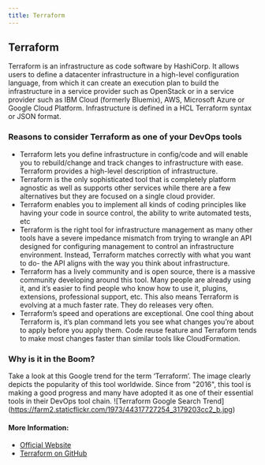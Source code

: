 ```yaml
---
title: Terraform
---
```

## Terraform

Terraform is an infrastructure as code software by HashiCorp. It allows users to define a datacenter
infrastructure in a high-level configuration language, from which it can create an execution plan to
build the infrastructure in a service provider such as OpenStack or in a service provider such as 
IBM Cloud (formerly Bluemix), AWS, Microsoft Azure or Google Cloud Platform. Infrastructure is defined
in a HCL Terraform syntax or JSON format.
 
### Reasons to consider Terraform as one of your DevOps tools
 
- Terraform lets you define infrastructure in config/code and will enable you to rebuild/change and track changes to infrastructure with ease. Terraform provides a high-level description of infrastructure.
- Terraform is the only sophisticated tool that is completely platform agnostic as well as supports other services while there are a few alternatives but they are focused on a single cloud provider.
- Terraform enables you to implement all kinds of coding principles like having your code in source control, the ability to write automated tests, etc
- Terraform is the right tool for infrastructure management as many other tools have a severe impedance mismatch from trying to wrangle an API designed for configuring management to control an infrastructure environment. Instead, Terraform matches correctly with what you want to do- the API aligns with the way you think about infrastructure.
- Terraform has a lively community and is open source, there is a massive community developing around this tool. Many people are already using it, and it’s easier to find people who know how to use it, plugins, extensions, professional support, etc. This also means Terraform is evolving at a much faster rate. They do releases very often.
- Terraform’s speed and operations are exceptional. One cool thing about Terraform is, it’s plan command lets you see what changes you’re about to apply before you apply them. Code reuse feature and Terraform tends to make most changes faster than similar tools like CloudFormation.
 
### Why is it in the Boom?

Take a look at this Google trend for the term ‘Terraform’. The image clearly depicts the popularity of this tool worldwide. Since from "2016", this tool is making a good progress and many have adopted it as one of their essential tools in their DevOps tool chain.
![Terraform Google Search Trend] (https://farm2.staticflickr.com/1973/44317727254_3179203cc2_b.jpg) 

#### More Information:

- <a href="https://www.terraform.io">Official Website</a>
- <a href="https://https://github.com/hashicorp/terraform">Terraform on GitHub</a>

